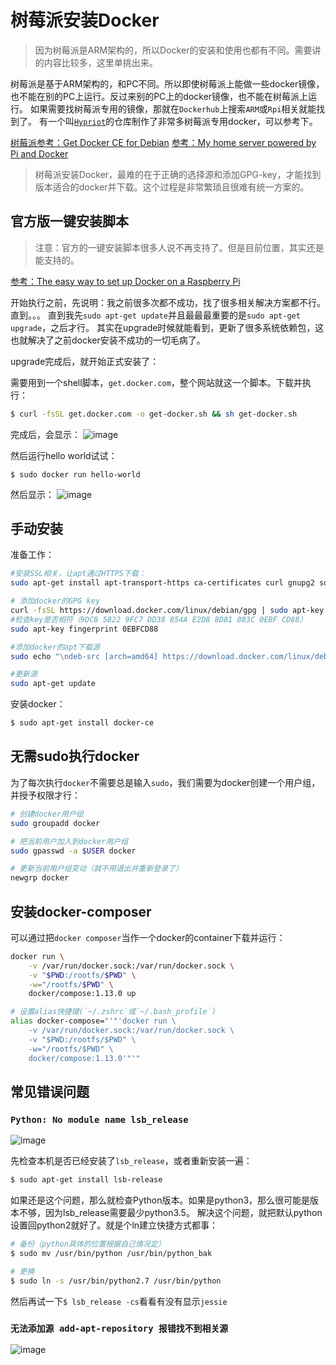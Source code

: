 # 树莓派安装Docker
> 因为树莓派是ARM架构的，所以Docker的安装和使用也都有不同。需要讲的内容比较多，这里单挑出来。

树莓派是基于ARM架构的，和PC不同。所以即使树莓派上能做一些docker镜像，也不能在别的PC上运行。反过来别的PC上的docker镜像，也不能在树莓派上运行。
如果需要找树莓派专用的镜像，那就在`Dockerhub`上搜索`ARM`或`Rpi`相关就能找到了。
有一个叫[`Hypriot`](https://hub.docker.com/u/hypriot/)的仓库制作了非常多树莓派专用docker，可以参考下。

[树莓派参考：Get Docker CE for Debian](https://docs.docker.com/install/linux/docker-ce/debian/#os-requirements)
[参考：My home server powered by Pi and Docker](https://jordancrawford.kiwi/rpi-home-server/)

> 树莓派安装Docker，最难的在于正确的选择源和添加GPG-key，才能找到版本适合的docker并下载。这个过程是非常繁琐且很难有统一方案的。


## 官方版一键安装脚本
> 注意：官方的一键安装脚本很多人说不再支持了。但是目前位置，其实还是能支持的。

[参考：The easy way to set up Docker on a Raspberry Pi](https://medium.freecodecamp.org/the-easy-way-to-set-up-docker-on-a-raspberry-pi-7d24ced073ef)

开始执行之前，先说明：我之前很多次都不成功，找了很多相关解决方案都不行。直到。。。
直到我先`sudo apt-get update`并且最最最重要的是`sudo apt-get upgrade`，之后才行。
其实在upgrade时候就能看到，更新了很多系统依赖包，这也就解决了之前docker安装不成功的一切毛病了。

upgrade完成后，就开始正式安装了：

需要用到一个shell脚本，`get.docker.com`，整个网站就这一个脚本。下载并执行：
```sh
$ curl -fsSL get.docker.com -o get-docker.sh && sh get-docker.sh
```

完成后，会显示：
![image](https://user-images.githubusercontent.com/14041622/45930545-287ac680-bf94-11e8-9dfa-d519d0a551fe.png)

然后运行hello world试试：
```
$ sudo docker run hello-world
```
然后显示：
![image](https://user-images.githubusercontent.com/14041622/45930765-90321100-bf96-11e8-8a8e-0b1b31cfb524.png)


## 手动安装

准备工作：
```sh
#安装SSL相关，让apt通过HTTPS下载：
sudo apt-get install apt-transport-https ca-certificates curl gnupg2 software-properties-common

# 添加docker的GPG key
curl -fsSL https://download.docker.com/linux/debian/gpg | sudo apt-key add -
#检查key是否相符（9DC8 5822 9FC7 DD38 854A E2D8 8D81 803C 0EBF CD88）
sudo apt-key fingerprint 0EBFCD88

#添加docker的apt下载源
sudo echo "\ndeb-src [arch=amd64] https://download.docker.com/linux/debian wheezy stable\n" >> /etc/apt/sources.list

#更新源
sudo apt-get update
```


安装docker：
```sh
$ sudo apt-get install docker-ce
```


## 无需sudo执行docker

为了每次执行`docker`不需要总是输入`sudo`，我们需要为docker创建一个用户组，并授予权限才行：
```sh
# 创建docker用户组
sudo groupadd docker

# 把当前用户加入到docker用户组
sudo gpasswd -a $USER docker

# 更新当前用户组变动（就不用退出并重新登录了）
newgrp docker
```

## 安装docker-composer
可以通过把`docker composer`当作一个docker的container下载并运行：
```sh
docker run \
    -v /var/run/docker.sock:/var/run/docker.sock \
    -v "$PWD:/rootfs/$PWD" \
    -w="/rootfs/$PWD" \
    docker/compose:1.13.0 up

# 设置alias快捷键(`~/.zshrc`或`~/.bash_profile`)
alias docker-compose="'"'docker run \
    -v /var/run/docker.sock:/var/run/docker.sock \
    -v "$PWD:/rootfs/$PWD" \
    -w="/rootfs/$PWD" \
    docker/compose:1.13.0'"'"
```


## 常见错误问题


### `Python: No module name lsb_release`

![image](https://user-images.githubusercontent.com/14041622/45663664-3c5c9d80-bb3a-11e8-9e61-b64d24195ec3.png)

先检查本机是否已经安装了`lsb_release`，或者重新安装一遍：
```sh
$ sudo apt-get install lsb-release
```

如果还是这个问题，那么就检查Python版本。如果是python3，那么很可能是版本不够，因为lsb_release需要最少python3.5。
解决这个问题，就把默认python设置回python2就好了。就是个ln建立快捷方式都事：
```sh
# 备份（python具体的位置根据自己情况定）
$ sudo mv /usr/bin/python /usr/bin/python_bak

# 更换
$ sudo ln -s /usr/bin/python2.7 /usr/bin/python
```

然后再试一下`$ lsb_release -cs`看看有没有显示`jessie`


### `无法添加源 add-apt-repository 报错找不到相关源`

![image](https://user-images.githubusercontent.com/14041622/45663673-47173280-bb3a-11e8-987e-4a3e6d3d7894.png)

